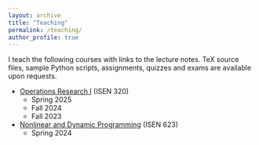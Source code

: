 ```yaml
---
layout: archive
title: "Teaching"
permalink: /teaching/
author_profile: true
---
```


I teach the following courses with links to the lecture notes.
TeX source files, sample Python scripts, assignments, quizzes and exams are available upon requests.

* [Operations Research I](../files/Teaching/ISEN320_notes.pdf) (ISEN 320)
    * Spring 2025
    * Fall 2024
    * Fall 2023
* [Nonlinear and Dynamic Programming](../files/Teaching/ISEN623_notes.pdf) (ISEN 623)
    * Spring 2024
